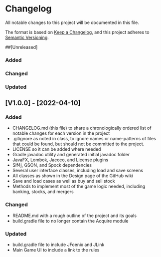 # Changelog
All notable changes to this project will be documented in this file.

The format is based on [Keep a Changelog](https://keepachangelog.com/en/1.0.0/),
and this project adheres to [Semantic Versioning](https://semver.org/spec/v2.0.0.html).

##[Unreleased]
### Added

### Changed

### Updated

## [V1.0.0] - [2022-04-10]
### Added
- CHANGELOG.md (this file) to share a chronologically ordered list of notable changes for each version in the project
- .gitignore as noted in class, to ignore names or name-patterns of files that could be found, but should not be committed to the project.
- LICENSE so it can be added where needed
- Gradle javadoc utility and generated initial javadoc folder
- JavaFX, Lombok, Jacoco, and License plugins
- Slf4j, GSON, and Spock dependencies
- Several user interface classes, including load and save screens
- All classes as shown in the Design page of the GitHub wiki
- Save and load cases as well as buy and sell stock
- Methods to implement most of the game logic needed, including banking, stocks, and mergers

### Changed
- README.md with a rough outline of the project and its goals
- build.gradle file to no longer contain the Acquire module

### Updated
- build.gradle file to include JFoenix and JLink
- Main Game UI to include a link to the rules
